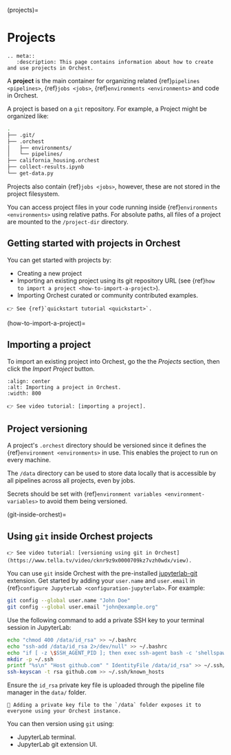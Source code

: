 (projects)=

# Projects

```{eval-rst}
.. meta::
   :description: This page contains information about how to create and use projects in Orchest.
```

A **project** is the main container for organizing related {ref}`pipelines <pipelines>`, {ref}`jobs <jobs>`, {ref}`environments <environments>` and code in Orchest.

A project is based on a `git` repository. For example, a Project might be organized like:

```sh
.
├── .git/
├── .orchest
│   ├── environments/
│   └── pipelines/
├── california_housing.orchest
├── collect-results.ipynb
└── get-data.py
```

Projects also contain {ref}`jobs <jobs>`, however, these are not stored in the project filesystem.

You can access project files in your code running inside {ref}`environments <environments>` using relative paths.
For absolute paths, all files of a project are mounted to the `/project-dir` directory.

## Getting started with projects in Orchest

You can get started with projects by:

- Creating a new project
- Importing an existing project using its git repository URL (see {ref}`how to import a project <how-to-import-a-project>`).
- Importing Orchest curated or community contributed examples.

```{tip}
👉 See {ref}`quickstart tutorial <quickstart>`.
```

(how-to-import-a-project)=

## Importing a project

To import an existing project into Orchest, go the the _Projects_ section, then click the _Import Project_ button.

```{figure} ../img/project-import.png
:align: center
:alt: Importing a project in Orchest.
:width: 800
```

```{tip}
👉 See video tutorial: [importing a project].
```

[importing a project]: https://www.tella.tv/video/cknr7of9c000409jr5gx4efjy/view

## Project versioning

A project's `.orchest` directory should be versioned since it defines the {ref}`environment <environments>` in use. This enables the project to run on every machine.

The `/data` directory can be used to store data locally that is accessible by all pipelines across all projects, even by jobs.

Secrets should be set with {ref}`environment variables <environment-variables>` to avoid them being versioned.

(git-inside-orchest)=

## Using `git` inside Orchest projects

```{tip}
👉 See video tutorial: [versioning using git in Orchest](https://www.tella.tv/video/cknr9z9x0000709kz7vzh0wdx/view).
```

You can use `git` inside Orchest with the pre-installed [jupyterlab-git](https://github.com/jupyterlab/jupyterlab-git) extension.
Get started by adding your `user.name` and `user.email` in {ref}`configure JupyterLab <configuration-jupyterlab>`. For example:

```sh
git config --global user.name "John Doe"
git config --global user.email "john@example.org"
```

Use the following command to add a private SSH key to your terminal session in JupyterLab:

```sh
echo "chmod 400 /data/id_rsa" >> ~/.bashrc
echo "ssh-add /data/id_rsa 2>/dev/null" >> ~/.bashrc
echo "if [ -z \$SSH_AGENT_PID ]; then exec ssh-agent bash -c 'shellspawner; bash'; fi" >> ~/.bashrc
mkdir -p ~/.ssh
printf "%s\n" "Host github.com" " IdentityFile /data/id_rsa" >> ~/.ssh/config
ssh-keyscan -t rsa github.com >> ~/.ssh/known_hosts
```

Ensure the `id_rsa` private key file is uploaded through the pipeline file manager in the `data/` folder.

```{warning}
🚨 Adding a private key file to the `/data` folder exposes it to everyone using your Orchest instance.
```

You can then version using `git` using:

- JupyterLab terminal.
- JupyterLab git extension UI.
